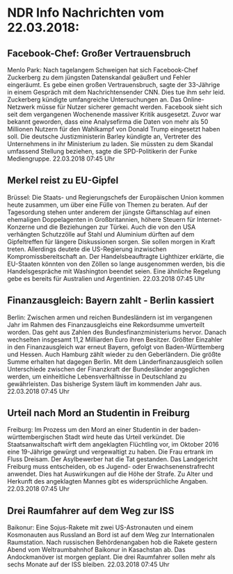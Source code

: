 # NDR Info Nachrichten vom 22.03.2018:


## Facebook-Chef: Großer Vertrauensbruch
Menlo Park: Nach tagelangem Schweigen hat sich Facebook-Chef Zuckerberg zu dem jüngsten Datenskandal geäußert und Fehler eingeräumt. Es gebe einen großen Vertrauensbruch, sagte der 33-Jährige in einem Gespräch mit dem Nachrichtensender CNN. Dies tue ihm sehr leid. Zuckerberg kündigte umfangreiche Untersuchungen an. Das Online-Netzwerk müsse für Nutzer sicherer gemacht werden. Facebook sieht sich seit dem vergangenen Wochenende massiver Kritik ausgesetzt. Zuvor war bekannt geworden, dass eine Analysefirma die Daten von mehr als 50 Millionen Nutzern für den Wahlkampf von Donald Trump eingesetzt haben soll. Die deutsche Justizministerin Barley kündigte an, Vertreter des Unternehmens in ihr Ministerium zu laden. Sie müssten zu dem Skandal umfassend Stellung beziehen, sagte die SPD-Politikerin der Funke Mediengruppe. 22.03.2018 07:45 Uhr 

## Merkel reist zu EU-Gipfel
Brüssel: Die Staats- und Regierungschefs der Europäischen Union kommen heute zusammen, um über eine Fülle von Themen zu beraten. Auf der Tagesordung stehen unter anderem der jüngste Giftanschlag auf einen ehemaligen Doppelagenten in Großbritannien, höhere Steuern für Internet-Konzerne und die Beziehungen zur Türkei. Auch die von den USA verhängten Schutzzölle auf Stahl und Aluminium dürften auf dem Gipfeltreffen für längere Diskussionen sorgen. Sie sollen morgen in Kraft treten. Allerdings deutete die US-Regierung inzwischen Kompromissbereitschaft an. Der Handelsbeauftragte Lighthizer erklärte, die EU-Staaten könnten von den Zöllen so lange ausgenommen werden, bis die Handelsgespräche mit Washington beendet seien. Eine ähnliche Regelung gebe es bereits für Australien und Argentinien. 22.03.2018 07:45 Uhr 

## Finanzausgleich: Bayern zahlt - Berlin kassiert
Berlin: Zwischen armen und reichen Bundesländern ist im vergangenen Jahr im Rahmen des Finanzausgleichs eine Rekordsumme umverteilt worden. Das geht aus Zahlen des Bundesfinanzministeriums hervor. Danach wechselten insgesamt 11,2 Milliarden Euro ihren Besitzer. Größter Einzahler in den Finanzausgleich war erneut Bayern, gefolgt von Baden-Württemberg und Hessen. Auch Hamburg zählt wieder zu den Geberländern. Die größte Summe erhalten hat dagegen Berlin. Mit dem Länderfinanzausgleich sollen Unterschiede zwischen der Finanzkraft der Bundesländer angeglichen werden, um einheitliche
Lebensverhältnisse in Deutschland zu gewährleisten. Das bisherige System läuft im kommenden Jahr aus. 22.03.2018 07:45 Uhr 

## Urteil nach Mord an Studentin in Freiburg
Freiburg: Im Prozess um den Mord an einer Studentin in der baden-württembergischen Stadt wird heute das Urteil verkündet. Die Staatsanwaltschaft wirft dem angeklagten Flüchtling vor, im Oktober 2016 eine 19-Jährige gewürgt und vergewaltigt zu haben. Die Frau ertrank im Fluss Dreisam. Der Asylbewerber hat die Tat gestanden. Das Landgericht Freiburg muss entscheiden, ob es Jugend- oder Erwachsenenstrafrecht anwendet. Dies hat Auswirkungen auf die Höhe der Strafe. Zu Alter und Herkunft des angeklagten Mannes gibt es widersprüchliche Angaben. 22.03.2018 07:45 Uhr 

## Drei Raumfahrer auf dem Weg zur ISS
Baikonur:		Eine Sojus-Rakete mit zwei US-Astronauten und einem Kosmonauten aus Russland an Bord ist auf dem Weg zur Internationalen Raumstation. Nach russischen Behördenangaben hob die Rakete gestern Abend vom Weltraumbahnhof Baikonur in Kasachstan ab. Das Andockmanöver ist morgen geplant. Die drei Raumfahrer sollen mehr als sechs Monate auf der ISS bleiben. 22.03.2018 07:45 Uhr 
